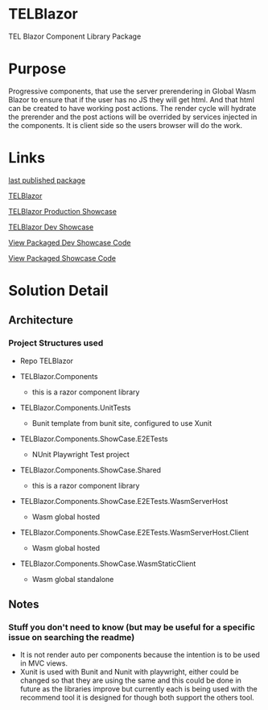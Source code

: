 
# TELBlazor
TEL Blazor Component Library Package

# Purpose

Progressive components, that use the server prerendering in Global Wasm Blazor to ensure that if the user has no JS they will get html. And that html can be created to have working post actions.
The render cycle will hydrate the prerender and the post actions will be overrided by services injected in the components.
It is client side so the users browser will do the work.
  
   
# Links

[last published package](https://github.com/orgs/TechnologyEnhancedLearning/packages?tab=packages&q=TELBlazor)

[TELBlazor](https://github.com/TechnologyEnhancedLearning/TELBlazor)

[TELBlazor Production Showcase](https://technologyenhancedlearning.github.io/TELBlazor/)

[TELBlazor Dev Showcase](https://technologyenhancedlearning.github.io/TELBlazor-DevShowCase/)

[View Packaged Dev Showcase Code](https://technologyenhancedlearning/TELBlazor-DevShowCase/tree/gh-pages/)

[View Packaged Showcase Code](https://github.com/TechnologyEnhancedLearning/TELBlazor/tree/gh-pages/)


# Solution Detail

## Architecture

### Project Structures used
- Repo TELBlazor

 - TELBlazor.Components
	- this is a razor component library
 - TELBlazor.Components.UnitTests
	- Bunit template from bunit site, configured to use Xunit
 - TELBlazor.Components.ShowCase.E2ETests
    - NUnit Playwright Test project
 - TELBlazor.Components.ShowCase.Shared
	- this is a razor component library
 - TELBlazor.Components.ShowCase.E2ETests.WasmServerHost
	- Wasm global hosted
 - TELBlazor.Components.ShowCase.E2ETests.WasmServerHost.Client 
	- Wasm global hosted
 - TELBlazor.Components.ShowCase.WasmStaticClient
	- Wasm global standalone 
	
## Notes

### Stuff you don't need to know (but may be useful for a specific issue on searching the readme)
- It is not render auto per components because the intention is to be used in MVC views.
- Xunit is used with Bunit and Nunit with playwright, either could be 
changed so that they are using the same and this could be done in future 
as the libraries improve but currently each is being used with the 
recommend tool it is designed for though both support the others tool.